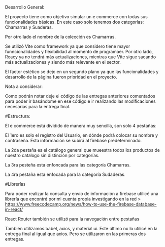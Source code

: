 Desarrollo General:

El proyecto tiene como objetivo simular un e commerce con todas sus funcionalidades básicas. En este caso solo tenemos dos categorías: Chamarras y Suaderas.

Por otro lado el nombre de la colección es Chamarras.

Se utilizó Vite como framework ya que considero tiene mayor funncionalidades y flexibilidad al momento de programaer. Por otro lado, Reacy ya no tendrá más actualizaciones, mientras que Vite sigue sacando más actualizaciones y siendo más relevante en el sector.

El factor estético se dejo en un segundo plano ya que las funcionalidades y desarrollo de la página fueron prioridad en el proyecto.

Nota a considerar:

Como podrán notar deje el código de las entregas anteriores comentados para poder ir basándome en ese código e ir realizando las modificaciones necesarias para la entrega final.

#Estructura:

El e commerce está dividido de manera muy sencilla, son solo 4 pestañas:

El 1ero es solo el registro del Usuario, en dónde podrá colocar su nombre y contraseña. Esta información se subirá al firebase predeterminado.

La 2da pestaña es el catálogo general que mueestra todos los productos de nuestro catalogo sin distinción por categorías.

La 3ra pesteña esta enfoncada para las categoría Chamarras.

La 4ra pestaña esta enfocada para la categoría Sudaderas.

#Librerías

Para poder realizar la consulta y envío de información a firebase utilicé una librería que encontré por mi cuenta propia investigando en la red > https://www.freecodecamp.org/news/how-to-use-the-firebase-database-in-react/

React Router también se utilizó para la navegación entre pestañas

También utilizamos babel, axios, y material ui. Este último no lo utilicé en la entrega final al igual que axios. Pero se utilizaron en las primeras dos entregas.
